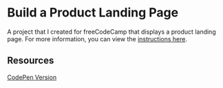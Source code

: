 # Build a Product Landing Page

A project that I created for freeCodeCamp that displays a product landing page. For more information, you can view the [instructions here](https://www.freecodecamp.org/learn/responsive-web-design/responsive-web-design-projects/build-a-product-landing-page).

## Resources

[CodePen Version](https://codepen.io/lchap701/full/xxqPEyz)


